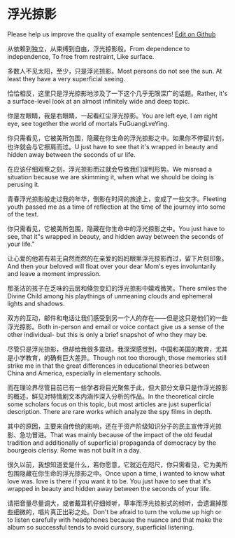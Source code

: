 # 浮光掠影

Please help us improve the quality of example sentences! [Edit on Github](https://github.com/jiyushe/jiyu-example-sentence-source/blob/main/chinese/fuguanglveying.md)

<p><span class="chinese">从依赖到独立，从束缚到自由，浮光掠影般。</span><span class="english">From dependence to independence, To free from restraint, Like surface.</span></p>

<p><span class="chinese">多数人不见太阳，至少，只是浮光掠影。</span><span class="english">Most persons do not see the sun. At least they have a very superficial seeing.</span></p>

<p><span class="chinese">恰恰相反，这里只是浮光掠影地涉及了一下这个几乎无限深广的话题。</span><span class="english">Rather, it's a surface-level look at an almost infinitely wide and deep topic.</span></p>

<p><span class="chinese">你是左眼睛，我是右眼睛，一起看红尘浮光掠影。</span><span class="english">You are left eye, I am right eye, see together the world of mortals FuGuangLveYing.</span></p>

<p><span class="chinese">你只需看见，它被美所包围，隐藏在你生命的浮光掠影之中。如果你不停留片刻，也许就会与它擦肩而过。</span><span class="english">U just have to see that it's wrapped in beauty and hidden away between the seconds of ur life.</span></p>

<p><span class="chinese">在应该仔细观察之刻，浮光掠影而过就会导致我们误判形势。</span><span class="english">We misread a situation because we are skimming it, when what we should be doing is perusing it.</span></p>

<p><span class="chinese">青春浮光掠影般走过我的年华，倒影在时间的旅途上，变成了一些文字。</span><span class="english">Fleeting youth passed me as a time of reflection at the time of the journey into some of the text.</span></p>

<p><span class="chinese">你只需看见，它被美所包围，隐藏在你生命中的浮光掠影之中。</span><span class="english">You just have to see, that it"s wrapped in beauty, and hidden away between the seconds of your life."</span></p>

<p><span class="chinese">让心爱的他若有若无自然而然的在亲爱的妈妈眼里浮光掠影而过，留下片刻印象。</span><span class="english">And then your beloved will float over your dear Mom's eyes involuntarily and leave a moment impression.</span></p>

<p><span class="chinese">那圣洁的孩子在乏味的云层和倏忽变幻的浮光掠影中嬉戏微笑。</span><span class="english">There smiles the Divine Child among his playthings of unmeaning clouds and ephemeral lights and shadows.</span></p>

<p><span class="chinese">双方的互动，邮件和电话让我们感受到另一个人的存在——但是这只是他们的一些浮光掠影。</span><span class="english">Both in-person and email or voice contact give us a sense of the other individual- but this is only a brief snapshot of who they may be.</span></p>

<p><span class="chinese">尽管只是浮光掠影，但却给我很多震动。我深深感觉到，中国和美国的教育，尤其是小学教育，的确有巨大差异。</span><span class="english">Though not too thorough, those memories still strike me in that the great differences in educational theories between China and America, especially in elementary schools.</span></p>

<p><span class="chinese">而在理论界尽管目前已有一些学者将目光聚焦于此，但大部分文章只是作浮光掠影的概述，鲜见对特情剧文本内涵作深入分析的作品。</span><span class="english">In the theoretical circle some scholars focus on this topic, but most articles are just superficial description. There are rare works which analyze the spy films in depth.</span></p>

<p><span class="chinese">其中的原因，主要来自传统的影响，还在于资产阶级知识分子的民主宣传浮光掠影、急功冒进。</span><span class="english">That was mainly because of the impact of the old feudal tradition and additionally of superficial propaganda of democracy by the bourgeois clerisy. Rome was not built in a day.</span></p>

<p><span class="chinese">很久以前，我想知道爱是什么，若你愿意，它就近在咫尺，你只需看见，它为美所包围隐藏在你生命的浮光掠影之中。</span><span class="english">Once upon a time, i wanted to know what love was. Iove is there if you want it to be. You just have to see that it's wrapped in beauty and hidden away between the seconds of your life.</span></p>

<p><span class="chinese">请把音量尽量调大，或者戴耳机仔细倾听，草率而浮光掠影式的倾听，会遗漏掉那些细微的，唱片真正出彩之处。</span><span class="english">Don't be afraid to turn the volume up high or to listen carefully with headphones because the nuance and that make the album so successful tends to avoid cursory, superficial listening.</span></p>

